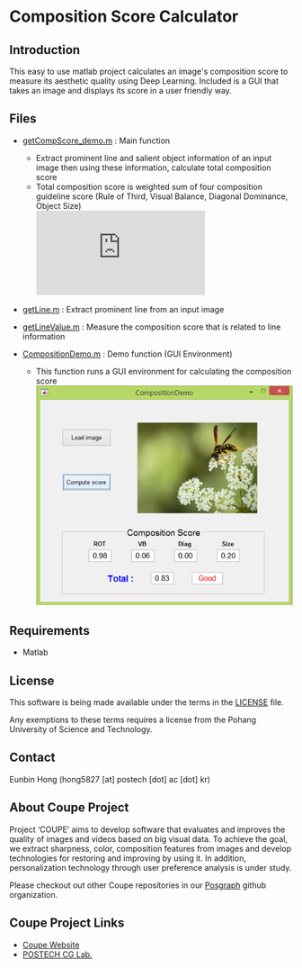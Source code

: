 # Composition Score Calculator #

## Introduction ##
This easy to use matlab project calculates an image's composition score to measure its aesthetic quality using Deep Learning. Included is a GUI that takes an image and displays its score in a user friendly way.

## Files ##
* [getCompScore_demo.m](Composition%20Score%20Calculator/getCompScore_demo.m) : Main function
   * Extract prominent line and salient object information of an input image then using these information, calculate total composition score  
   * Total composition score is weighted sum of four composition guideline score (Rule of Third, Visual Balance, Diagonal Dominance, Object Size)  
![Composition Score](https://latex.codecogs.com/gif.latex?E%20%3D%20W_%7BRT%7DE_%7BRT%7D%20&plus;%20W_%7BVB%7DE_%7BVB%7D%20&plus;%20W_%7BDA%7DE_%7BDA%7D%20&plus;%20W_%7BSZ%7DE_%7BSZ%7D)

* [getLine.m](Composition%20Score%20Calculator/getLine.m) : Extract prominent line from an input image

* [getLineValue.m](Composition%20Score%20Calculator/getLineValue.m) : Measure the composition score that is related to line information

* [CompositionDemo.m](Composition%20Score%20Calculator/CompositionDemo.m) : Demo function (GUI Environment)  
   * This function runs a GUI environment for calculating the composition score
   ![Compsition Demo GUI](docs/images/CompositionScoreDemoGUI.png)
   
## Requirements ##
* Matlab

## License ##
This software is being made available under the terms in the [LICENSE](LICENSE) file.

Any exemptions to these terms requires a license from the Pohang University of Science and Technology.

## Contact ##
Eunbin Hong (hong5827 [at] postech [dot] ac [dot] kr)

## About Coupe Project ##
Project ‘COUPE’ aims to develop software that evaluates and improves the quality of images and videos based on big visual data. To achieve the goal, we extract sharpness, color, composition features from images and develop technologies for restoring and improving by using it. In addition, personalization technology through user preference analysis is under study. 
  
Please checkout out other Coupe repositories in our [Posgraph](https://github.com/posgraph) github organization.

## Coupe Project Links ##
* [Coupe Website](http://coupe.postech.ac.kr/)
* [POSTECH CG Lab.](http://cg.postech.ac.kr/)

